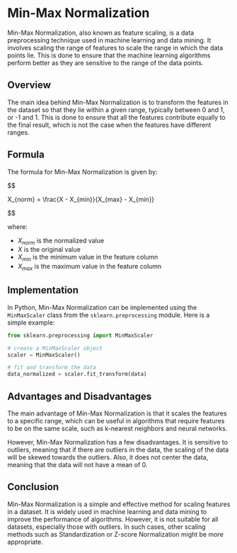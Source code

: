 # Min-Max Normalization

Min-Max Normalization, also known as feature scaling, is a data preprocessing technique used in machine learning and data mining. It involves scaling the range of features to scale the range in which the data points lie. This is done to ensure that the machine learning algorithms perform better as they are sensitive to the range of the data points.

## Overview

The main idea behind Min-Max Normalization is to transform the features in the dataset so that they lie within a given range, typically between 0 and 1, or -1 and 1. This is done to ensure that all the features contribute equally to the final result, which is not the case when the features have different ranges.

## Formula

The formula for Min-Max Normalization is given by:


$$

X_{norm} = \frac{X - X_{min}}{X_{max} - X_{min}}

$$


where:
- $X_{norm}$ is the normalized value
- $X$ is the original value
- $X_{min}$ is the minimum value in the feature column
- $X_{max}$ is the maximum value in the feature column

## Implementation

In Python, Min-Max Normalization can be implemented using the `MinMaxScaler` class from the `sklearn.preprocessing` module. Here is a simple example:

```python
from sklearn.preprocessing import MinMaxScaler

# create a MinMaxScaler object
scaler = MinMaxScaler()

# fit and transform the data
data_normalized = scaler.fit_transform(data)
```

## Advantages and Disadvantages

The main advantage of Min-Max Normalization is that it scales the features to a specific range, which can be useful in algorithms that require features to be on the same scale, such as k-nearest neighbors and neural networks.

However, Min-Max Normalization has a few disadvantages. It is sensitive to outliers, meaning that if there are outliers in the data, the scaling of the data will be skewed towards the outliers. Also, it does not center the data, meaning that the data will not have a mean of 0.

## Conclusion

Min-Max Normalization is a simple and effective method for scaling features in a dataset. It is widely used in machine learning and data mining to improve the performance of algorithms. However, it is not suitable for all datasets, especially those with outliers. In such cases, other scaling methods such as Standardization or Z-score Normalization might be more appropriate.
